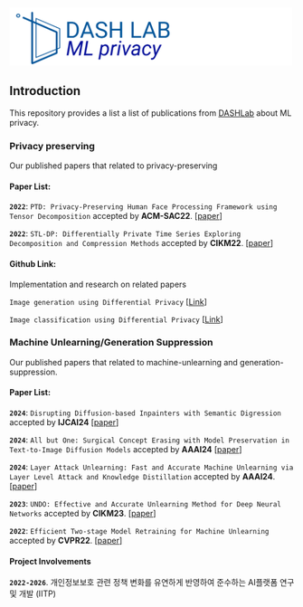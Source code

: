 <img src="asset/icon.png" title="Logo" width="500" />

## Introduction

This repository provides a list a list of publications from [DASHLab](https://dash-lab.github.io/) about ML privacy.

### Privacy preserving
Our published papers that related to privacy-preserving

#### Paper List:

**`2022`**: `PTD: Privacy-Preserving Human Face Processing Framework using Tensor Decomposition` accepted by **ACM-SAC22**. [[paper](https://dl.acm.org/doi/10.1145/3477314.3507036)]

**`2022`**: `STL-DP: Differentially Private Time Series Exploring Decomposition and Compression Methods` accepted by **CIKM22**. [[paper](https://ceur-ws.org/Vol-3318/short5.pdf)]

#### Github Link:
Implementation and research on related papers

`Image generation using Differential Privacy` [[Link](https://github.com/DASH-Lab/PrivacyMethods)]

`Image classification using Differential Privacy` [[Link](https://github.com/DASH-Lab/DP_classification)]

### Machine Unlearning/Generation Suppression
Our published papers that related to machine-unlearning and generation-suppression.

#### Paper List:

**`2024`**: `Disrupting Diffusion-based Inpainters with Semantic Digression` accepted by **IJCAI24** [[paper](https://www.ijcai.org/proceedings/2024/856)]

**`2024`**: `All but One: Surgical Concept Erasing with Model Preservation in Text-to-Image Diffusion Models` accepted by **AAAI24** [[paper](https://ojs.aaai.org/index.php/AAAI/article/view/30107)]

**`2024`**: `Layer Attack Unlearning: Fast and Accurate Machine Unlearning via Layer Level Attack and Knowledge Distillation` accepted by **AAAI24**. [[paper](https://ojs.aaai.org/index.php/AAAI/article/view/30118)]

**`2023`**: `UNDO: Effective and Accurate Unlearning Method for Deep Neural Networks` accepted by **CIKM23**. [[paper](https://dl.acm.org/doi/abs/10.1145/3583780.3615235)]

**`2022`**: `Efficient Two-stage Model Retraining for Machine Unlearning` accepted by **CVPR22**. [[paper](https://ieeexplore.ieee.org/document/9857498)]




#### Project Involvements

**`2022-2026`**. 개인정보보호 관련 정책 변화를 유연하게 반영하여 준수하는 AI플랫폼 연구 및 개발 (IITP)
